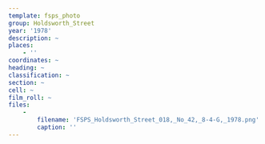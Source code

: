 ```yaml
---
template: fsps_photo
group: Holdsworth_Street
year: '1978'
description: ~
places:
    - ''
coordinates: ~
heading: ~
classification: ~
section: ~
cell: ~
film_roll: ~
files:
    -
        filename: 'FSPS_Holdsworth_Street_018,_No_42,_8-4-G,_1978.png'
        caption: ''
---
```

